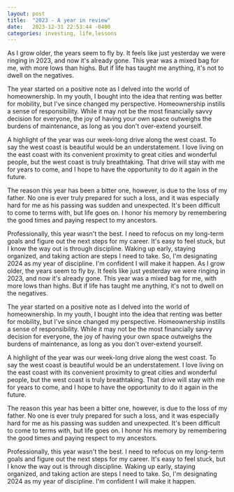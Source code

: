 ```yaml
---
layout: post
title:  "2023 - A year in review"
date:   2023-12-31 22:53:44 -0400
categories: investing, life,lessons
---
```


As I grow older, the years seem to fly by. It feels like just yesterday we were ringing in 2023, and now it's already gone. This year was a mixed bag for me, with more lows than highs. But if life has taught me anything, it's not to dwell on the negatives.

The year started on a positive note as I delved into the world of homeownership. In my youth, I bought into the idea that renting was better for mobility, but I've since changed my perspective. Homeownership instills a sense of responsibility. While it may not be the most financially savvy decision for everyone, the joy of having your own space outweighs the burdens of maintenance, as long as you don't over-extend yourself.

A highlight of the year was our week-long drive along the west coast. To say the west coast is beautiful would be an understatement. I love living on the east coast with its convenient proximity to great cities and wonderful people, but the west coast is truly breathtaking. That drive will stay with me for years to come, and I hope to have the opportunity to do it again in the future.

The reason this year has been a bitter one, however, is due to the loss of my father. No one is ever truly prepared for such a loss, and it was especially hard for me as his passing was sudden and unexpected. It's been difficult to come to terms with, but life goes on. I honor his memory by remembering the good times and paying respect to my ancestors.

Professionally, this year wasn't the best. I need to refocus on my long-term goals and figure out the next steps for my career. It's easy to feel stuck, but I know the way out is through discipline. Waking up early, staying organized, and taking action are steps I need to take. So, I'm designating 2024 as my year of discipline. I'm confident I will make it happen.
As I grow older, the years seem to fly by. It feels like just yesterday we were ringing in 2023, and now it's already gone. This year was a mixed bag for me, with more lows than highs. But if life has taught me anything, it's not to dwell on the negatives.

The year started on a positive note as I delved into the world of homeownership. In my youth, I bought into the idea that renting was better for mobility, but I've since changed my perspective. Homeownership instills a sense of responsibility. While it may not be the most financially savvy decision for everyone, the joy of having your own space outweighs the burdens of maintenance, as long as you don't over-extend yourself.

A highlight of the year was our week-long drive along the west coast. To say the west coast is beautiful would be an understatement. I love living on the east coast with its convenient proximity to great cities and wonderful people, but the west coast is truly breathtaking. That drive will stay with me for years to come, and I hope to have the opportunity to do it again in the future.

The reason this year has been a bitter one, however, is due to the loss of my father. No one is ever truly prepared for such a loss, and it was especially hard for me as his passing was sudden and unexpected. It's been difficult to come to terms with, but life goes on. I honor his memory by remembering the good times and paying respect to my ancestors.

Professionally, this year wasn't the best. I need to refocus on my long-term goals and figure out the next steps for my career. It's easy to feel stuck, but I know the way out is through discipline. Waking up early, staying organized, and taking action are steps I need to take. So, I'm designating 2024 as my year of discipline. I'm confident I will make it happen.
